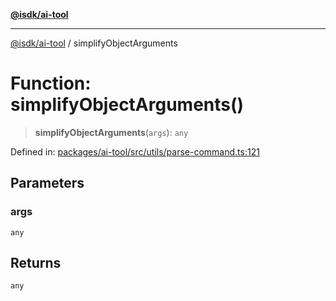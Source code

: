[**@isdk/ai-tool**](../README.md)

***

[@isdk/ai-tool](../globals.md) / simplifyObjectArguments

# Function: simplifyObjectArguments()

> **simplifyObjectArguments**(`args`): `any`

Defined in: [packages/ai-tool/src/utils/parse-command.ts:121](https://github.com/isdk/ai-tool.js/blob/83a1524a1644365964efc043a7a7991d8fd46b49/src/utils/parse-command.ts#L121)

## Parameters

### args

`any`

## Returns

`any`
